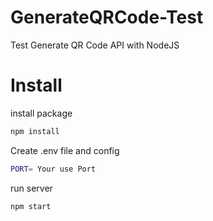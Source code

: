 # GenerateQRCode-Test
Test Generate QR Code API  with NodeJS

# Install
install package 
```bash
npm install
```
Create .env file and config
```bash
PORT= Your use Port
```
run server
```bash
npm start
```